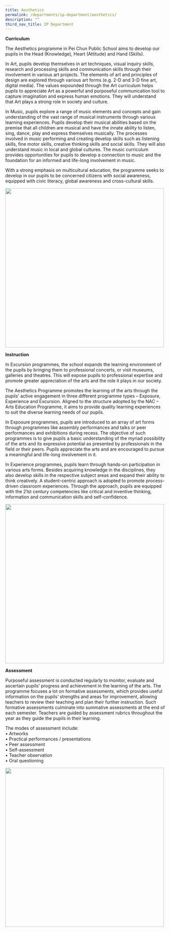 ```yaml
---
title: Aesthetics
permalink: /departments/ip-department/aesthetics/
description: ""
third_nav_title: IP Department
---
```

**Curriculum**

The Aesthetics programme in Pei Chun Public School aims to develop our pupils in the Head (Knowledge), Heart (Attitude) and Hand (Skills).

In Art, pupils develop themselves in art techniques, visual inquiry skills, research and processing skills and communication skills through their involvement in various art projects. The elements of art and principles of design are explored through various art forms (e.g. 2-D and 3-D fine art, digital media). The values expounded through the Art curriculum helps pupils to appreciate Art as a powerful and purposeful communication tool to capture imagination and express human emotions. They will understand that Art plays a strong role in society and culture.

In Music, pupils explore a range of music elements and concepts and gain understanding of the vast range of musical instruments through various learning experiences. Pupils develop their musical abilities based on the premise that all children are musical and have the innate ability to listen, sing, dance, play and express themselves musically. The processes involved in music performing and creating develop skills such as listening skills, fine motor skills, creative thinking skills and social skills. They will also understand music in local and global cultures. The music curriculum provides opportunities for pupils to develop a connection to music and the foundation for an informed and life-long involvement in music.

With a strong emphasis on multicultural education, the programme seeks to develop in our pupils to be concerned citizens with social awareness, equipped with civic literacy, global awareness and cross-cultural skills.

<img src="/images/dancecamp3.png" 
         style="width:500px"
	/>
<br>

**Instruction**

In Excursion programmes, the school expands the learning environment of the pupils by bringing them to professional concerts, or visit museums, galleries and theatres. This will expose pupils to professional expertise and promote greater appreciation of the arts and the role it plays in our society.

The Aesthetics Programme promotes the learning of the arts through the pupils’ active engagement in three different programme types – Exposure, Experience and Excursion. Aligned to the structure adopted by the NAC – Arts Education Programme, it aims to provide quality learning experiences to suit the diverse learning needs of our pupils.

In Exposure programmes, pupils are introduced to an array of art forms through programmes like assembly performances and talks or peer performances and exhibitions during recess. The objective of such programmes is to give pupils a basic understanding of the myriad possibility of the arts and its expressive potential as presented by professionals in the field or their peers. Pupils appreciate the arts and are encouraged to pursue a meaningful and life-long involvement in it.

In Experience programmes, pupils learn through hands-on participation in various arts forms. Besides acquiring knowledge in the disciplines, they also develop skills in the respective subject areas and expand their ability to think creatively. A student-centric approach is adopted to promote process-driven classroom experiences. Through the approach, pupils are equipped with the 21st century competencies like critical and inventive thinking, information and communication skills and self-confidence.

<img src="/images/dancecamp3.png" 
         style="width:500px"
	/>
<br>


**Assessment**

Purposeful assessment is conducted regularly to monitor, evaluate and ascertain pupils’ progress and achievement in the learning of the arts. The programme focuses a lot on formative assessments, which provides useful information on the pupils’ strengths and areas for improvement, allowing teachers to review their teaching and plan their further instruction. Such formative assessments culminate into summative assessments at the end of each semester. Teachers are guided by assessment rubrics throughout the year as they guide the pupils in their learning.

The modes of assessment include:  
• Artworks  
• Practical performances / presentations  
• Peer assessment  
• Self-assessment  
• Teacher observation  
• Oral questioning

<img src="/images/dancecamp3.png" 
         style="width:500px"
	/>
<br>
